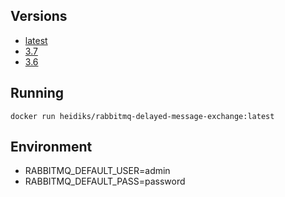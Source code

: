 ## Versions
- [latest](https://github.com/heidiks/rabbitmq-delayed-message-exchange/blob/master/versions/latest/Dockerfile)
- [3.7](https://github.com/heidiks/rabbitmq-delayed-message-exchange/blob/master/versions/3.7/Dockerfile)
- [3.6](https://github.com/heidiks/rabbitmq-delayed-message-exchange/blob/master/versions/3.6/Dockerfile)

## Running

    docker run heidiks/rabbitmq-delayed-message-exchange:latest

## Environment
- RABBITMQ_DEFAULT_USER=admin  
- RABBITMQ_DEFAULT_PASS=password



